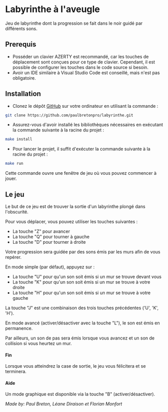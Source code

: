 # Labyrinthe à l'aveugle

Jeu de labyrinthe dont la progression se fait dans le noir guidé par différents sons.

## Prerequis

- Posséder un clavier AZERTY est recommandé, car les touches de déplacement sont conçues pour ce type de clavier. Cependant, il est possible de configurer les touches dans le code source si besoin.
- Avoir un IDE similaire à Visual Studio Code est conseillé, mais n'est pas obligatoire.

## Installation

- Clonez le dépôt [GitHub](https://github.com/paulbretonpro/labyrinthe/) sur votre ordinateur en utilisant la commande :
```bash
git clone https://github.com/paulbretonpro/labyrinthe.git
```

- Assurez-vous d'avoir installé les bibliothèques nécessaires en exécutant la commande suivante à la racine du projet :
```bash
make install
```

- Pour lancer le projet, il suffit d'exécuter la commande suivante à la racine du projet :
```bash
make run
```
Cette commande ouvre une fenêtre de jeu où vous pouvez commencer à jouer.

## Le jeu

Le but de ce jeu est de trouver la sortie d'un labyrinthe plongé dans l'obscurité.

Pour vous déplacer, vous pouvez utiliser les touches suivantes :

- La touche "Z" pour avancer
- La touche "Q" pour tourner à gauche
- La touche "D" pour tourner à droite

Votre progression sera guidée par des sons émis par les murs afin de vous repérer.

En mode simple (par défaut), appuyez sur :
- La touche "U" pour qu'un son soit émis si un mur se trouve devant vous
- La touche "K" pour qu'un son soit émis si un mur se trouve à votre droite
- La touche "H" pour qu'un son soit émis si un mur se trouve à votre gauche

La touche "J" est une combinaison des trois touches précédentes ('U', 'K', 'H').

En mode avancé (activer/désactiver avec la touche "L"), le son est émis en permanence.

Par ailleurs, un son de pas sera émis lorsque vous avancez et un son de collision si vous heurtez un mur.
	
#### Fin

Lorsque vous atteindrez la case de sortie, le jeu vous félicitera et se terminera.

#### Aide

Un mode graphique est disponible via la touche "B" (activer/désactiver).

*Made by: Paul Breton, Léane Diraison et Florian Monfort*

